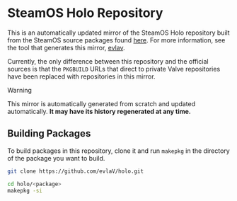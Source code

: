 # SteamOS Holo Repository

This is an automatically updated mirror of the SteamOS Holo repository built from the SteamOS source packages found [here](https://steamdeck-packages.steamos.cloud/archlinux-mirror/sources). For more information, see the tool that generates this mirror, [evlav](https://github.com/evlav/evlav).

Currently, the only difference between this repository and the official sources is that the `PKGBUILD` URLs that direct to private Valve repositories have been replaced with repositories in this mirror.

> [!WARNING]
> This mirror is automatically generated from scratch and updated automatically. **It may have its history regenerated at any time.**

## Building Packages
To build packages in this repository, clone it and run `makepkg` in the directory of the package you want to build.

```bash
git clone https://github.com/evlaV/holo.git

cd holo/<package>
makepkg -si
```